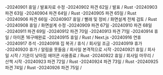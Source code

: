 -20240901 휴일 / 발표자료 수정
-20240902 파견 62일 / 발표 / Rust
-20240903 파견 63일
-20240904 파견 64일 / Rust
-20240905 파견 65일 / Rust
-20240906 파견 66일
-20240907 휴일 / 빨래 및 정비 / 화면설계 전체 검토 / Rust
-20240908 휴일 / 화면설계 수정
-20240909 파견 67일
-20240910 파견 68일
-20240911 파견 69일
-20240912 파견 70일
-20240913 파견 71일
-20240914 휴일 / 아이폰 16구매완료
-20240915 휴일 / Rust / Next.js
-20240916 연휴
-20240917 추석
-20240918 집 복귀 / 휴식 / 회사일 조금
-20240919 휴가
-20240920 휴가 / 알림을 못들음 / 회사일 본격적으로 시작
-20240921 휴일 / 회사일 시작 / 기온이 낮아짐 에어콘 사용종료 / Rust
-20240922 휴일 / 회사일 마무리 / 산책 시작
-20240923 파견 72일 / Rust
-20240924 파견 73일 / Rust
-20240925 파견 74일 / Rust
-20240926 파견 75일 /
